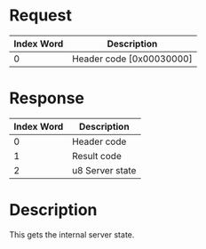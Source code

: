 # Request

| Index Word | Description                |
|------------|----------------------------|
| 0          | Header code \[0x00030000\] |

# Response

| Index Word | Description     |
|------------|-----------------|
| 0          | Header code     |
| 1          | Result code     |
| 2          | u8 Server state |

# Description

This gets the internal server state.